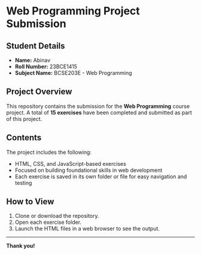 # Web Programming Project Submission

## Student Details

- **Name:** Abinav  
- **Roll Number:** 23BCE1415  
- **Subject Name:** BCSE203E - Web Programming  

## Project Overview

This repository contains the submission for the **Web Programming** course project. A total of **15 exercises** have been completed and submitted as part of this project.

## Contents

The project includes the following:

- HTML, CSS, and JavaScript-based exercises
- Focused on building foundational skills in web development
- Each exercise is saved in its own folder or file for easy navigation and testing

## How to View

1. Clone or download the repository.
2. Open each exercise folder.
3. Launch the HTML files in a web browser to see the output.

---

**Thank you!**

 
